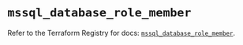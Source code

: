 # `mssql_database_role_member`

Refer to the Terraform Registry for docs: [`mssql_database_role_member`](https://registry.terraform.io/providers/pgssoft/mssql/0.6.0/docs/resources/database_role_member).
